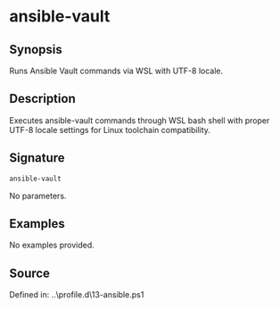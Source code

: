 # ansible-vault

## Synopsis

Runs Ansible Vault commands via WSL with UTF-8 locale.

## Description

Executes ansible-vault commands through WSL bash shell with proper UTF-8 locale settings for Linux toolchain compatibility.

## Signature

```powershell
ansible-vault
```

No parameters.

## Examples

No examples provided.

## Source

Defined in: ..\profile.d\13-ansible.ps1
